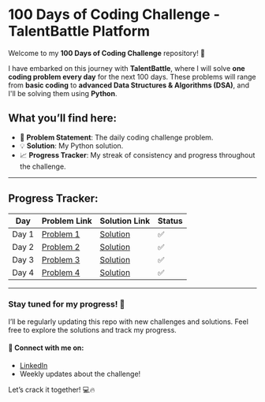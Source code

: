 # 100 Days of Coding Challenge - TalentBattle Platform

Welcome to my **100 Days of Coding Challenge** repository! 🎯

I have embarked on this journey with **TalentBattle**, where I will solve **one coding problem every day** for the next 100 days. These problems will range from **basic coding** to **advanced Data Structures & Algorithms (DSA)**, and I'll be solving them using **Python**.

## What you’ll find here:
- 📝 **Problem Statement**: The daily coding challenge problem.
- 💡 **Solution**: My Python solution.
- 📈 **Progress Tracker**: My streak of consistency and progress throughout the challenge.

---


## Progress Tracker:
| Day   | Problem Link | Solution Link | Status |
|-------|--------------|---------------|--------|
| Day 1 | [Problem 1](./Day1/Day1.md) | [Solution](./Day1/Day1.md) | ✅ |
| Day 2 | [Problem 2](./Day2/Day2.md) | [Solution](./Day2/Day2.md) | ✅ |
| Day 3 | [Problem 3](./Day3/Day3.md) | [Solution](./Day3/Day3.md) | ✅ |
| Day 4 | [Problem 4](./Day4/Day4.md) | [Solution](./Day4/Day4.md) | ✅ |

---

### Stay tuned for my progress! 📅
I’ll be regularly updating this repo with new challenges and solutions. Feel free to explore the solutions and track my progress.

#### 🔗 Connect with me on:
- [LinkedIn](https://www.linkedin.com/in/avula-maheswar-reddy-0998a529a/)  
- Weekly updates about the challenge!

Let’s crack it together! 💻🔥
